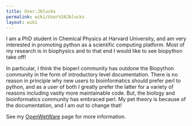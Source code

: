 ```yaml
---
title: User:Jblucks
permalink: wiki/User%3AJblucks
layout: wiki
---
```


I am a PhD student in Chemical Physics at Harvard University, and am
very interested in promoting python as a scientific computing platform.
Most of my research is in biophysics and to that end I would like to see
biopython take off!

In particular, I think the bioperl community has outdone the Biopython
community in the form of introductory level documentation. There is no
reason in principle why new users to bioinformatics should prefer perl
to python, and as a user of both I greatly prefer the latter for a
variety of reasons including vastly more maintainable code. But, the
biology and bioinformatics community has embraced perl. My pet theory is
because of the documentation, and I am out to change that!

See my [OpenWetWare](http://openwetware.org/wiki/User:Lucks) page for
more information.

